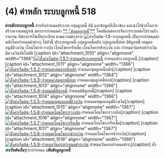 # (4)    ค่าหลัก ระบบลูกหนี้  518

**ค่าหลักระบบลูกหนี้** สำหรับกำหนดประเภท กลุ่มลูกหนี้ มิติ
และข้อมูลที่เกี่ยวข้อง และนำไปช่วยในการสร้างความสมบูรณ์ ของการกำหนดค่า [**
_"ข้อมูลลูกหนี้"_**](http://www.smlaccount.com/manual/?page_id=992)
โดยมีผลต่อการจัดการระบบต่อไปรวมถึงรายงาน ทีต้องการได้เป็นระเบียบ
ตามความต้องการ ![ค่าเริ่มต้น-1.5-ระบบลูกหนี้](/images/ค่าเริ่มต้น-1.5-ระบบลูกหนี้.jpg)
เป็นการกำหนดค่าหลักโดยกำหนดค่าต่างๆ ได้ดังนี้ ประเภทลูกหนี้ กลุ่มลูกหนี้หลัก
กลุ่มลูกหนี้ย่อย มิติลูกหนี้ เหตุผลอนุมัติวงเงิน เงื่อนไขการวางบิล
เงื่อนไขการรับเช็ค เงื่อนไขการชำระเงิน และ
กำหนดวันครบชำระเงินผิดวงเงินอัตโนมัติ [caption id="attachment_1010"
align="alignnone" width="1366"][![ตั้งค่าเริ่มต้น-1.5.1-กำหนดประเภทลูกหนี้](/images/ตั้งค่าเริ่มต้น-1.5.1-กำหนดประเภทลูกหนี้.jpg)](/images/ตั้งค่าเริ่มต้น-1.5.1-กำหนดประเภทลูกหนี้.jpg)
กำหนดประเภทลูกหนี้.[/caption]   [caption id="attachment_1011"
align="alignnone" width="1366"][![ตั้งค่าเริ่มต้น-1.5.2-กำหนดกลุ่มลูกหนี้หลัก](/images/ตั้งค่าเริ่มต้น-1.5.2-กำหนดกลุ่มลูกหนี้หลัก.jpg)](/images/ตั้งค่าเริ่มต้น-1.5.2-กำหนดกลุ่มลูกหนี้หลัก.jpg)
กำหนดกลุ่มลูกหนี้หลัก[/caption]   [caption id="attachment_1012"
align="alignnone" width="1364"][![ตั้งค่าเริ่มต้น-1.5.3-กำหนดกลุ่มลูกหนี้ย่อย](/images/ตั้งค่าเริ่มต้น-1.5.3-กำหนดกลุ่มลูกหนี้ย่อย.jpg)](/images/ตั้งค่าเริ่มต้น-1.5.3-กำหนดกลุ่มลูกหนี้ย่อย.jpg)
กำหนดกลุ่มลูกหนี้ย่อย[/caption]   [caption id="attachment_1013"
align="alignnone" width="1366"][![ตั้งค่าเริ่มต้น-1.5.4-กำหนดมิติลูกหนี้](/images/ตั้งค่าเริ่มต้น-1.5.4-กำหนดมิติลูกหนี้.jpg)](/images/ตั้งค่าเริ่มต้น-1.5.4-กำหนดมิติลูกหนี้.jpg)
กำหนดมิติลูกหนี้[/caption]     [caption id="attachment_1014" align="alignnone"
width="1366"][![ตั้งค่าเริ่มต้น-1.5.5-กำหนดเหตุผลอนุมัติวงเงิน](/images/ตั้งค่าเริ่มต้น-1.5.5-กำหนดเหตุผลอนุมัติวงเงิน.jpg)](/images/ตั้งค่าเริ่มต้น-1.5.5-กำหนดเหตุผลอนุมัติวงเงิน.jpg)
กำหนดเหตุผลอนุมัติวงเงิน[/caption]   [caption id="attachment_1015"
align="alignnone" width="1367"][![ตั้งค่าเริ่มต้น-1.5.6-กำหนดเงื่อนไขการวางบิล](/images/ตั้งค่าเริ่มต้น-1.5.6-กำหนดเงื่อนไขการวางบิล.jpg)](/images/ตั้งค่าเริ่มต้น-1.5.6-กำหนดเงื่อนไขการวางบิล.jpg)
กำหนดเงื่อนไขการวางบิล[/caption]   [caption id="attachment_1016"
align="alignnone" width="1367"][![ตั้งค่าเริ่มต้น-1.5.7-กำหนดเงื่อนไขการรับเช็ค](/images/ตั้งค่าเริ่มต้น-1.5.7-กำหนดเงื่อนไขการรับเช็ค.jpg)](/images/ตั้งค่าเริ่มต้น-1.5.7-กำหนดเงื่อนไขการรับเช็ค.jpg)
กำหนดเงื่อนไขการรับเช็ค[/caption] [caption id="attachment_1017"
align="alignnone" width="1367"][![ตั้งค่าเริ่มต้น-1.5.8-กำหนดเงื่อนไขการชำระเงิน](/images/ตั้งค่าเริ่มต้น-1.5.8-กำหนดเงื่อนไขการชำระเงิน.jpg)](/images/ตั้งค่าเริ่มต้น-1.5.8-กำหนดเงื่อนไขการชำระเงิน.jpg)
กำหนดเงื่อนไขการชำระเงิน[/caption] [caption id="attachment_1018"
align="alignnone" width="1366"][![ตั้งค่าเริ่มต้น-1.5.9-กำหนดวันครบกำหนดชำระเงิน](/images/ตั้งค่าเริ่มต้น-1.5.9-กำหนดวันครบกำหนดชำระเงิน.jpg)](/images/ตั้งค่าเริ่มต้น-1.5.9-กำหนดวันครบกำหนดชำระเงิน.jpg)
กำหนดวันครบกำหนดชำระ[/caption] ตั้ง  _**ค่าเริ่มต้นอื่นๆ**_ การกำหนด
**_เพิ่มข้อมูลลูกหนี้_**


